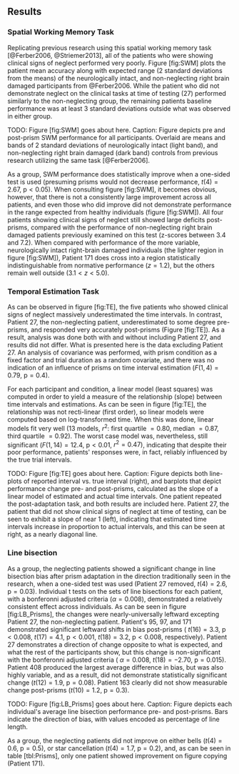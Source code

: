 Results
-------

### Spatial Working Memory Task

Replicating previous research using this spatial working memory
task [@Ferber2006, @Striemer2013], all of the patients who were
showing clinical signs of neglect performed very poorly.  Figure
[fig:SWM] plots the patient mean accuracy along with expected
range (2 standard deviations from the means) of the neurologically
intact, and non-neglecting right brain damaged participants from
@Ferber2006. While the patient who did not demonstrate neglect on
the clinical tasks at time of testing (27) performed similarly to
the non-neglecting group, the remaining patients baseline
performance was at least 3 standard deviations outside what was
observed in either group.

TODO: Figure [fig:SWM] goes about here. Caption: Figure depicts
pre and post-prism SWM performance for all participants. Overlaid
are means and bands of 2 standard deviations of neurologically
intact (light band), and non-neglecting right brain damaged (dark
band) controls from previous research utilizing the same task
[@Ferber2006].



As a group, SWM performance does statistically improve when a
one-sided test is used (presuming prisms would not decrease
performance, $t(4)=2.67$, $\text{p} < 0.05$). When consulting
figure [fig:SWM], it becomes obvious, however, that there is not a
consistently large improvement across all patients, and even those
who did improve did not demonstrate performance in the range
expected from healthy individuals (figure [fig:SWM]). All four
patients showing clinical signs of neglect still showed large
deficits post-prisms, compared with the performance of
non-neglecting right brain damaged patients previously examined on
this test (z-scores between 3.4 and 7.2). When compared with
performance of the more variable, neurologically intact
right-brain damaged individuals (the lighter region in figure
[fig:SWM]), Patient 171 does cross into a region statistically
indistinguishable from normative performance ($z=1.2$), but the
others remain well outside ($3.1 < z < 5.0$).

### Temporal Estimation Task 

As can be observed in figure [fig:TE], the five patients who
showed clinical signs of neglect massively underestimated the time
intervals. In contrast, Patient 27, the non-neglecting patient,
underestimated to some degree pre-prisms, and responded very
accurately post-prisms (Figure [fig:TE]). As a result, analysis
was done both with and without including Patient 27, and results
did not differ.  What is presented here is the data excluding
Patient 27.  An analysis of covariance was performed, with prism
condition as a fixed factor and trial duration as a random
covariate, and there was no indication of an influence of prisms
on time interval estimation ($F(1,4)= 0.79$, $\text{p}=0.4$). 

For each participant and condition, a linear model (least squares)
was computed in order to yield a measure of the relationship
(slope) between time intervals and estimations. As can be seen in
figure [fig:TE], the relationship was not recti-linear (first
order), so linear models were computed based on log-transformed
time. When this was done, linear models fit very well (13 models,
$r^2$: first quartile $=0.80$, median $=0.87$, third quartile $=0.92$).
The worst case model was, nevertheless, still significant
($F(1,14)=12.4$, $\text{p}< 0.01$, $r^2=0.47$), indicating that
despite their poor performance, patients' responses were, in fact,
reliably influenced by the true trial intervals.

TODO: Figure [fig:TE] goes about here. Caption: Figure depicts
both line-plots of reported interval vs. true interval (right),
and barplots that depict performance change pre- and post-prisms,
calculated as the slope of a linear model of estimated and actual
time intervals. One patient repeated the post-adaptation task, and
both results are included here. Patient 27, the patient that did
not show clinical signs of neglect at time of testing, can be seen
to exhibit a slope of near 1 (left), indicating that estimated
time intervals increase in proportion to actual intervals, and
this can be seen at right, as a nearly diagonal line.

### Line bisection

As a group, the neglecting patients showed a significant change in
line bisection bias after prism adaptation in the direction
traditionally seen in the research, when a one-sided test was used
(Patient 27 removed, $t(4)=2.6$, $\text{p} = 0.03$).  Individual t
tests on the sets of line bisections for each patient, with a bonferonni
adjusted criteria ($\alpha = 0.008$), demonstrated
a relatively consistent effect across individuals. As can be seen
in figure [fig:LB_Prisms], the changes were nearly-universally
leftward excepting Patient 27, the non-neglecting patient.
Patient's 95, 97, and 171 demonstrated significant leftward shifts
in bias post-prisms (
$t(16)=3.3$, $\text{p} < 0.008$, 
$t(17)=4.1$, $\text{p} < 0.001$,
$t(18)=3.2$, $\text{p} < 0.008$, respectively). 
Patient 27 demonstrates a
direction of change opposite to what is expected, and what the
rest of the participants show, but this change is non-significant
with the bonferonni adjusted criteria (
$\alpha = 0.008$, $t(18)=-2.70$, $\text{p} = 0.015$). 
Patient 408 produced the largest average difference in bias, but was also
highly variable, and as a result, did not demonstrate statistically
significant change ($t(12)=1.9$, $\text{p} = 0.08$). 
Patient 163 clearly did not show
measurable change post-prisms ($t(10)=1.2$, $\text{p} = 0.3$). 


TODO: Figure [fig:LB_Prisms] goes about here. Caption: Figure
depicts each individual's average line bisection performance pre-
and post-prisms. Bars indicate the direction of bias, with values
encoded as percentage of line length. 


As a group, the neglecting patients did not improve on either
bells ($t(4)=0.6$, $\text{p}=0.5$), or star cancellation
($t(4)=1.7$, $\text{p}=0.2$), and, as can be seen in table
[tbl:Prisms], only one patient showed improvement on figure
copying (Patient 171).
